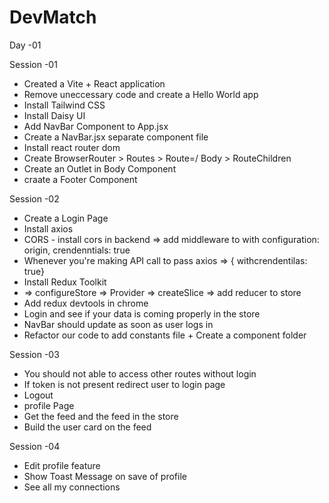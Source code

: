 # DevMatch

Day -01

Session -01

- Created a Vite + React application
- Remove uneccessary code and create a Hello World app
- Install Tailwind CSS
- Install Daisy UI
- Add NavBar Component to App.jsx
- Create a NavBar.jsx separate component file
- Install react router dom
- Create BrowserRouter > Routes > Route=/ Body > RouteChildren
- Create an Outlet in Body Component
- craate a Footer Component


Session -02

- Create a Login Page
- Install axios
- CORS - install cors in backend => add middleware to with configuration: origin, crendenntials: true
- Whenever you're making API call to pass axios => { withcrendentilas: true} 
- Install Redux Toolkit
- => configureStore => Provider => createSlice => add reducer to store
- Add redux devtools in chrome
- Login and see if your data is coming properly in the store
- NavBar should update as soon as user logs in
- Refactor our code to add constants file + Create a component folder

Session -03

- You should not able to access other routes without login
- If token is not present redirect user to login page
- Logout
- profile Page
- Get the feed and the feed in the store
- Build the user card on the feed


Session -04

- Edit profile feature
- Show Toast Message on save of profile
- See all my connections

